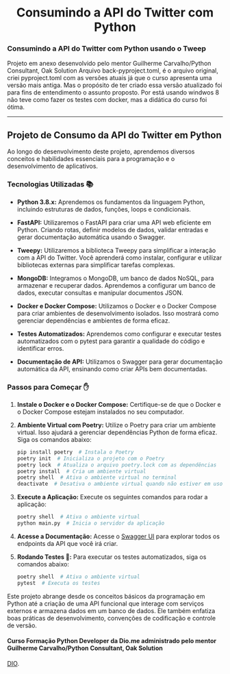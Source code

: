  <p> <h1 align="center">Consumindo a API do Twitter com Python</h1></p>


### Consumindo a API do Twitter com Python usando o Tweep
   Projeto em anexo desenvolvido pelo mentor Guilherme Carvalho/Python Consultant, Oak Solution
   Arquivo back-pyproject.toml, é o arquivo original, criei pyproject.toml com as versões atuais já que o curso apresenta uma versão mais antiga. Mas o propósito de ter criado essa versão atualizado foi para fins de entendimento o assunto proposto.
   Por está usando windwos 8 não teve como fazer os testes com docker, mas a didática do curso foi ótima.

---

## Projeto de Consumo da API do Twitter em Python

 Ao longo do desenvolvimento deste projeto, aprendemos  diversos conceitos e habilidades essenciais para a programação e o desenvolvimento de aplicativos. 

### Tecnologias Utilizadas 📚

- **Python 3.8.x:**  Aprendemos os fundamentos da linguagem Python, incluindo estruturas de dados, funções, loops e condicionais.

- **FastAPI:** Utilizaremos o FastAPI para criar uma API web eficiente em Python. Criando rotas, definir modelos de dados, validar entradas e gerar documentação automática usando o Swagger.

- **Tweepy:** Utilizaremos a biblioteca Tweepy para simplificar a interação com a API do Twitter. Você aprenderá como instalar, configurar e utilizar bibliotecas externas para simplificar tarefas complexas.

- **MongoDB:** Integramos  o MongoDB, um banco de dados NoSQL, para armazenar e recuperar dados. Aprendemos a configurar um banco de dados, executar consultas e manipular documentos JSON.

- **Docker e Docker Compose:** Utilizamos o Docker e o Docker Compose para criar ambientes de desenvolvimento isolados. Isso mostrará como gerenciar dependências e ambientes de forma eficaz.

- **Testes Automatizados:** Aprendemos  como configurar e executar testes automatizados com o pytest para garantir a qualidade do código e identificar erros.

- **Documentação de API:** Utilizamos o Swagger para gerar documentação automática da API, ensinando como criar APIs bem documentadas.

### Passos para Começar ✋

1. **Instale o Docker e o Docker Compose:** Certifique-se de que o Docker e o Docker Compose estejam instalados no seu computador.

2. **Ambiente Virtual com Poetry:** Utilize o Poetry para criar um ambiente virtual. Isso ajudará a gerenciar dependências Python de forma eficaz. Siga os comandos abaixo:

   ```sh
   pip install poetry  # Instala o Poetry
   poetry init  # Inicializa o projeto com o Poetry
   poetry lock  # Atualiza o arquivo poetry.lock com as dependências
   poetry install  # Cria um ambiente virtual
   poetry shell  # Ativa o ambiente virtual no terminal
   deactivate  # Desativa o ambiente virtual quando não estiver em uso
   ```

3. **Execute a Aplicação:** Execute os seguintes comandos para rodar a aplicação:

   ```sh
   poetry shell  # Ativa o ambiente virtual
   python main.py  # Inicia o servidor da aplicação
   ```

4. **Acesse a Documentação:** Acesse o [Swagger UI](http://localhost:8000/docs) para explorar todos os endpoints da API que você irá criar.

5. **Rodando Testes 🧪:** Para executar os testes automatizados, siga os comandos abaixo:

   ```sh
   poetry shell  # Ativa o ambiente virtual
   pytest  # Executa os testes
   ```

Este projeto abrange desde os conceitos básicos da programação em Python até a criação de uma API funcional que interage com serviços externos e armazena dados em um banco de dados. Ele também enfatiza boas práticas de desenvolvimento, convenções de codificação e controle de versão.

#### Curso Formação Python Developer da Dio.me administrado pelo mentor Guilherme Carvalho/Python Consultant, Oak Solution

[DIO](https://www.dio.me/).
